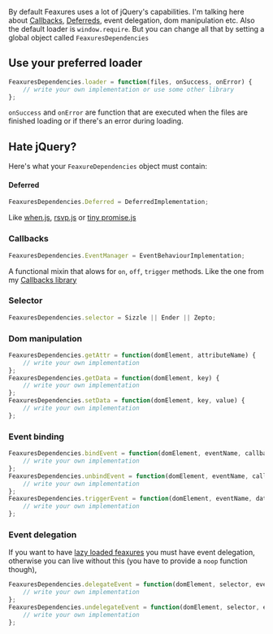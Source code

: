 By default Feaxures uses a lot of jQuery's capabilities. I'm talking here about [Callbacks](http://api.jquery.com/jQuery.Callbacks/‎), [Deferreds](http://api.jquery.com/jQuery.Deferred/‎), event delegation, dom manipulation etc. Also the default loader is <code>window.require</code>. But you can change all that by setting a global object called <code>FeaxuresDependencies</code>

## Use your preferred loader

```js
FeaxuresDependencies.loader = function(files, onSuccess, onError) {
	// write your own implementation or use some other library
};
```
<code>onSuccess</code> and <code>onError</code> are function that are executed when the files are finished loading or if there's an error during loading.

## Hate jQuery?

Here's what your <code>FeaxureDependencies</code> object must contain:

#### Deferred
```js
FeaxuresDependencies.Deferred = DeferredImplementation;
```
Like [when.js](https://github.com/cujojs/when), [rsvp.js](https://github.com/tildeio/rsvp.js) or [tiny promise.js](https://gist.github.com/814052/690a6b41dc8445479676b347f1ed49f4fd0b1637)

### Callbacks
```js
FeaxuresDependencies.EventManager = EventBehaviourImplementation;
```
A functional mixin that alows for <code>on</code>, <code>off</code>, <code>trigger</code> methods. Like the one from my [Callbacks library](https://github.com/adrianmiu/callbacks)

### Selector
```js
FeaxuresDependencies.selector = Sizzle || Ender || Zepto;
```

### Dom manipulation
```js
FeaxuresDependencies.getAttr = function(domElement, attributeName) {
	// write your own implementation
};
FeaxuresDependencies.getData = function(domElement, key) {
	// write your own implementation
};
FeaxuresDependencies.setData = function(domElement, key, value) {
	// write your own implementation
};
```

### Event binding
```js
FeaxuresDependencies.bindEvent = function(domElement, eventName, callback) {
	// write your own implementation
};
FeaxuresDependencies.unbindEvent = function(domElement, eventName, callback) {
	// write your own implementation
};
FeaxuresDependencies.triggerEvent = function(domElement, eventName, data) {
	// write your own implementation
};
```

### Event delegation
If you want to have [lazy loaded feaxures](Lazy_loaded_feaxures) you must have event delegation, otherwise you can live without this (you have to provide a <code>noop</code> function though),
```js
FeaxuresDependencies.delegateEvent = function(domElement, selector, eventName, callback) {
	// write your own implementation
};
FeaxuresDependencies.undelegateEvent = function(domElement, selector, eventName, callback) {
	// write your own implementation
};
```
